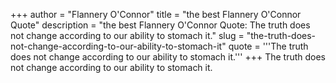 +++
author = "Flannery O'Connor"
title = "the best Flannery O'Connor Quote"
description = "the best Flannery O'Connor Quote: The truth does not change according to our ability to stomach it."
slug = "the-truth-does-not-change-according-to-our-ability-to-stomach-it"
quote = '''The truth does not change according to our ability to stomach it.'''
+++
The truth does not change according to our ability to stomach it.
